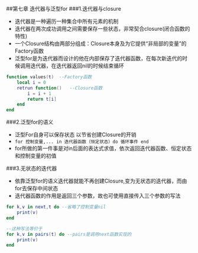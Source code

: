##第七章 迭代器与泛型for
###1.迭代器与closure
- 迭代器是一种遍历一种集合中所有元素的机制
- 迭代器在两次成功调用之间需要保存一些状态，非常契合closure(闭合函数的特性)
- 一个Closure结构由两部分组成：Closure本身及为它提供“非局部的变量”的Factory函数  
- 泛型for是为迭代器而设计的他在内部保存了迭代器函数，在每次新迭代的时候调用迭代器，在迭代器返回nil的时候结束循环

``` lua
function values(t)	--Factory函数
	local i = 0
	retrun function()	--Closure函数
		i = i + 1
		return t[i]
	end
end
```
###2.泛型for的语义
- 泛型For自身可以保存状态 以节省创建Closure的开销
- `for 控制变量,... in 迭代器函数（恒定状态）do 循环事件 end`
- for所做的第一件事是对in后面的表达式求值，依次返回迭代器函数、恒定状态和控制变量的初值

###3.无状态的迭代器
- 依靠泛型for的语义迭代器就能不再创建Closure,变为无状态的迭代器，而由for去保存中间状态
- 迭代器函数的作用是返回三个参数，故也可使用直接传入三个参数的写法   
``` lua
for k,v in next,t do --省略了控制变量nil
	print(v) 
end

--这种写法等价于
for k,v in pairs(t) do --pairs是调用next函数实现的
	print(v) 
end
```